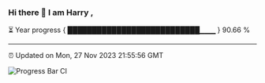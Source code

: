 ### Hi there 👋 I am Harry , 

⏳ Year progress { ███████████████████████████▁▁▁ } 90.66 %

---

⏰ Updated on Mon, 27 Nov 2023 21:55:56 GMT

![Progress Bar CI](https://github.com/duykhang68/duykhang68/workflows/Progress%20Bar%20CI/badge.svg)
